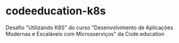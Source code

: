 # codeeducation-k8s
Desafio "Utilizando K8S" do curso "Desenvolvimento de Aplicações Modernas e Escaláveis com Microsserviços" da Code.education
